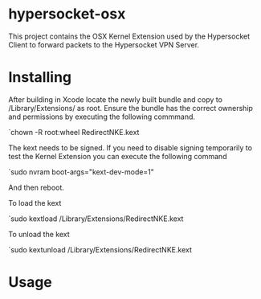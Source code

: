 hypersocket-osx
===============

This project contains the OSX Kernel Extension used by the Hypersocket Client 
to forward packets to the Hypersocket VPN Server.

Installing
==========

After building in Xcode locate the newly built bundle and copy to /Library/Extensions/ as root. Ensure the bundle has the correct ownership and permissions by executing the following commmand.

`chown -R root:wheel RedirectNKE.kext

The kext needs to be signed. If you need to disable signing temporarily to test the Kernel Extension you can execute the following command

`sudo nvram boot-args="kext-dev-mode=1"

And then reboot.

To load the kext

`sudo kextload /Library/Extensions/RedirectNKE.kext

To unload the kext

`sudo kextunload /Library/Extensions/RedirectNKE.kext

Usage
=====
